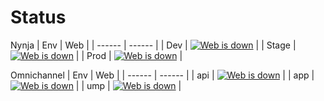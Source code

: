 # Status
Nynja
| Env | Web |
| ------ | ------ |
| Dev | [![Web is down](https://web.staging.nynja.net/favicon.ico)](https://web.staging.nynja.net) |
| Stage | [![Web is down](https://web.dev-eu.nynja.net/favicon.ico)](https://web.dev-eu.nynja.net) |
| Prod | [![Web is down](https://web.nynja.net/favicon.ico)](https://web.nynja.net) |

Omnichannel
| Env | Web |
| ------ | ------ |
| api | [![Web is down](https://nexmo-omni-channel.geeks-lab.net/cs/app/routers)](https://nexmo-omni-channel.geeks-lab.net/cs/api) |
| app | [![Web is down](https://nexmo-omni-channel.geeks-lab.net/cs/app/favicon-32x32.png)](https://nexmo-omni-channel.geeks-lab.net/cs/app) |
| ump | [![Web is down](http://nexmo-omni-channel.geeks-lab.net/cs/ump/favicon-32x32.png)](http://nexmo-omni-channel.geeks-lab.net/cs/ump) |

